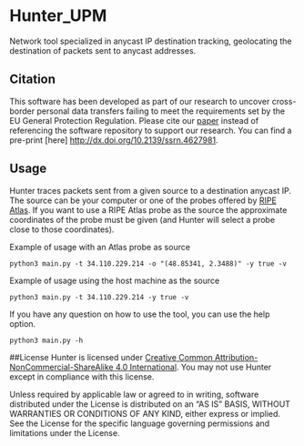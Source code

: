 # Hunter_UPM
Network tool specialized in anycast IP destination tracking, geolocating the destination of packets sent to anycast addresses.

## Citation
This software has been developed as part of our research to uncover cross-border personal data transfers failing to meet the requirements set by the EU General Protection Regulation. Please cite our [paper](http://dx.doi.org/10.2139/ssrn.4627981) instead of referencing the software repository to support our research. You can find a pre-print [here]
<http://dx.doi.org/10.2139/ssrn.4627981>.

## Usage
Hunter traces packets sent from a given source to a destination anycast IP. The source can be your computer or one of the probes offered by [RIPE Atlas](https://atlas.ripe.net/). If you want to use a RIPE Atlas probe as the source the approximate coordinates of the probe must be given (and Hunter will select a  probe close to those coordinates).

Example of usage with an Atlas probe as source
```
python3 main.py -t 34.110.229.214 -o "(48.85341, 2.3488)" -y true -v
```

Example of usage using the host machine as the source
```
python3 main.py -t 34.110.229.214 -y true -v
```

If you have any question on how to use the tool, you can use the help option.
```
python3 main.py -h
```

##License
Hunter is licensed under [Creative Common Attribution-NonCommercial-ShareAlike 4.0 International](http://creativecommons.org/licenses/by-nc-sa/4.0/). You may not use Hunter except in compliance with this license.

Unless required by applicable law or agreed to in writing, software distributed under the License is distributed on an “AS IS” BASIS, WITHOUT WARRANTIES OR CONDITIONS OF ANY KIND, either express or implied. See the License for the specific language governing permissions and limitations under the License.
